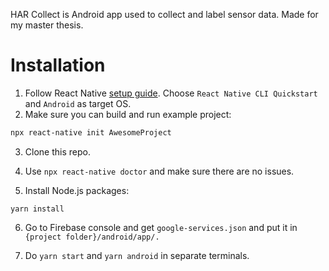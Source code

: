 HAR Collect is Android app used to collect and label sensor data. Made for my master thesis.

# Installation

1. Follow React Native [setup guide](https://reactnative.dev/docs/environment-setup). Choose `React Native CLI Quickstart` and `Android` as target OS.
2. Make sure you can build and run example project:
```sh
npx react-native init AwesomeProject
```
3. Clone this repo.

4. Use `npx react-native doctor` and make sure there are no issues.

5. Install Node.js packages:
```
yarn install
```

6. Go to Firebase console and get `google-services.json` and put it in `{project folder}/android/app/.`

7. Do `yarn start` and `yarn android` in separate terminals.
